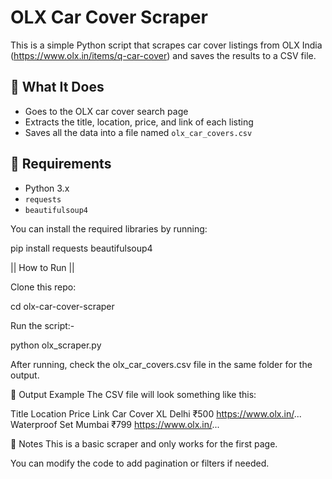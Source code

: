 # OLX Car Cover Scraper

This is a simple Python script that scrapes car cover listings from OLX India (https://www.olx.in/items/q-car-cover) and saves the results to a CSV file.

## 🔧 What It Does

- Goes to the OLX car cover search page
- Extracts the title, location, price, and link of each listing
- Saves all the data into a file named `olx_car_covers.csv`

## 🐍 Requirements

- Python 3.x
- `requests`
- `beautifulsoup4`

You can install the required libraries by running:

pip install requests beautifulsoup4

|| How to Run ||

Clone this repo:

cd olx-car-cover-scraper

Run the script:-

python olx_scraper.py

After running, check the olx_car_covers.csv file in the same folder for the output.

📁 Output Example
The CSV file will look something like this:

Title	          Location	        Price	          Link
Car Cover XL	  Delhi	            ₹500	          https://www.olx.in/...
Waterproof Set	Mumbai	          ₹799	          https://www.olx.in/...

📌 Notes
This is a basic scraper and only works for the first page.

You can modify the code to add pagination or filters if needed.
